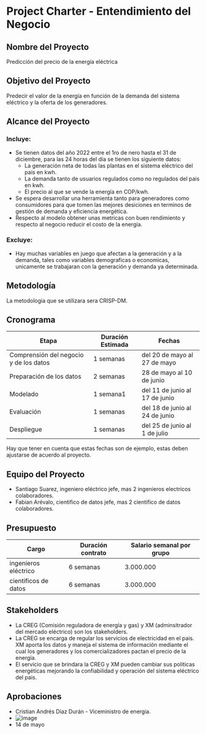 # Project Charter - Entendimiento del Negocio

## Nombre del Proyecto

Predicción del precio de la energía eléctrica

## Objetivo del Proyecto

Predecir el valor de la energía en función de la demanda del sistema eléctrico y la oferta de los generadores.

## Alcance del Proyecto

### Incluye:

- Se tienen datos del año 2022 entre el 1ro de nero hasta el 31 de diciembre, para las 24 horas del día se tienen los siguiente datos: 
    - La generación neta de todas las plantas en el sistema eléctrico del pais en kwh.
    - La demanda tanto de usuarios regulados como no regulados del pais en kwh.
    - El precio al que se vende la energía en COP/kwh.
- Se espera desarrollar una herramienta tanto para generadores como consumidores para que tomen las mejores desiciones en terminos de gestión de demanda y eficiencia energética.
- Respecto al modelo obtener unas metricas con buen rendimiento y respecto al negocio reducir el costo de la energía.

### Excluye:

- Hay muchas variables en juego que afectan a la generación y a la demanda, tales como variables demograficas o economicas, unicamente se trabajaran con la generación y demanda ya determinada.

## Metodología

La metodologia que se utilizara sera CRISP-DM.

## Cronograma

| Etapa | Duración Estimada | Fechas |
|------|---------|-------|
| Comprensión del negocio y de los datos | 1 semanas | del 20 de mayo al 27 de mayo |
| Preparación de los datos | 2 semanas | 28 de mayo al 10 de junio |
| Modelado | 1 semana1 | del 11 de junio al 17 de junio |
| Evaluación | 1 semanas | del 18 de junio al 24 de junio |
| Despliegue | 1 semanas | del 25 de junio al 1 de julio |

Hay que tener en cuenta que estas fechas son de ejemplo, estas deben ajustarse de acuerdo al proyecto.

## Equipo del Proyecto

- Santiago Suarez, ingeniero eléctrico jefe, mas 2 ingenieros electricos colaboradores.
- Fabian Arévalo, cientifico de datos jefe, mas 2 cientifico de datos colaboradores.

## Presupuesto

| Cargo | Duración contrato | Salario semanal por grupo |
|------|---------|-------|
| ingenieros eléctrico | 6 semanas | 3.000.000 |
| cientificos de datos | 6 semanas | 3.000.000 |

## Stakeholders

- La CREG (Comisión reguladora de energía y gas) y XM (adminsitrador del mercado eléctrico) son los stakeholders.
- La CREG se encarga de regular los servicios de electricidad en el pais. XM aporta los datos y maneja el sistema de información mediante el cual los generadores y los comercializadores pactan el precio de la energía.
- El servicio que se brindara la CREG y XM pueden cambiar sus politicas energéticas mejorando la confiabilidad y operación del sistema eléctrico del pais.

## Aprobaciones

- Cristian Andrés Diaz Durán - Viceministro de energia.
- ![image](https://github.com/FaSaSu20/MLD6_Proy/assets/65478386/d3a78aa4-093f-4ff3-8c6e-c9b73da45d85)
- 14 de mayo
